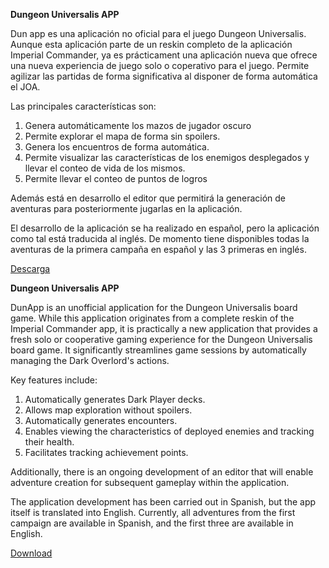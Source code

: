 
**Dungeon Universalis APP**

Dun app es una aplicación no oficial para el juego Dungeon Universalis. Aunque esta aplicación parte de un reskin completo de la aplicación Imperial Commander, ya es prácticament una aplicación nueva que ofrece una nueva experiencia de juego solo o coperativo para el juego. Permite agilizar las partidas de forma significativa al disponer de forma automática el JOA.

Las principales características son:
1. Genera automáticamente los mazos de jugador oscuro
2. Permite explorar el mapa de forma sin spoilers.
3. Genera los encuentros de forma automática.
4. Permite visualizar las características de los enemigos desplegados y llevar el conteo de vida de los mismos.
5. Permite llevar el conteo de puntos de logros

Además está en desarrollo el editor que permitirá la generación de aventuras para posteriormente jugarlas en la aplicación.

El desarrollo de la aplicación se ha realizado en español, pero la aplicación como tal está traducida al inglés.
De momento tiene disponibles todas la aventuras de la primera campaña en español y las 3 primeras en inglés.

[Descarga](https://github.com/neijun81/DunApp/releases/tag/v0.80)

**Dungeon Universalis APP**

DunApp is an unofficial application for the Dungeon Universalis board game. While this application originates from a complete reskin of the Imperial Commander app, it is practically a new application that provides a fresh solo or cooperative gaming experience for the Dungeon Universalis board game. It significantly streamlines game sessions by automatically managing the Dark Overlord's actions.

Key features include:

1. Automatically generates Dark Player decks.
2. Allows map exploration without spoilers.
3. Automatically generates encounters.
4. Enables viewing the characteristics of deployed enemies and tracking their health.
5. Facilitates tracking achievement points.

Additionally, there is an ongoing development of an editor that will enable adventure creation for subsequent gameplay within the application.

The application development has been carried out in Spanish, but the app itself is translated into English. Currently, all adventures from the first campaign are available in Spanish, and the first three are available in English.

[Download](https://github.com/neijun81/DunApp/releases/tag/v0.80)
